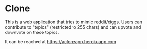 # Clone
This is a web application that tries to mimic reddit/diggs.
Users can contribute to "topics" (restricted to 255 chars) and can upvote and downvote on these topics.

It can be reached at https://acloneapp.herokuapp.com
